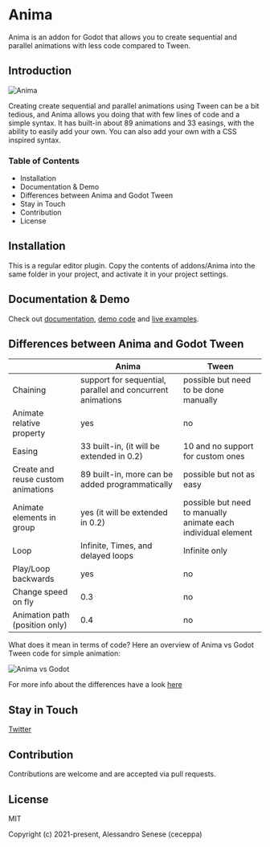 # Anima

Anima is an addon for Godot that allows you to create sequential and parallel animations with less code compared to Tween.

## Introduction

![Anima](https://anima.ceceppa.me/anima.gif)

Creating create sequential and parallel animations using Tween can be a bit tedious, and Anima allows you doing that with few lines of code and a simple syntax.
It has built-in about 89 animations and 33 easings, with the ability to easily add your own.
You can also add your own with a CSS inspired syntax.

### Table of Contents

- Installation
- Documentation & Demo
- Differences between Anima and Godot Tween
- Stay in Touch
- Contribution
- License

## Installation

This is a regular editor plugin. Copy the contents of addons/Anima into the same folder in your project, and activate it in your project settings.

## Documentation & Demo

Check out [documentation](https://anima.ceceppa.me), [demo code](https://github.com/ceceppa/anima-demos) and [live examples](https://anima.ceceppa.me/demo).

## Differences between Anima and Godot Tween

|                                    | Anima                                                      | Tween                                 |
|---|---|---|
| Chaining                           | support for sequential, parallel and concurrent animations | possible but need to be done manually |
| Animate relative property          | yes                                                        | no                                    |
| Easing                             | 33 built-in, (it will be extended in 0.2)            | 10 and no support for custom ones     |
| Create and reuse custom animations | 89 built-in, more can be added programmatically            | possible but not as easy              |
| Animate elements in group          | yes (it will be extended in 0.2)                           | possible but need to manually animate each individual element|
| Loop                               | Infinite, Times, and delayed loops                         | Infinite only               |
| Play/Loop backwards                | yes                                                        | no                                    |
| Change speed on fly                | 0.3                                                        | no                                    |
| Animation path (position only)     | 0.4                                                        | no                                    |

What does it mean in terms of code? Here an overview of Anima vs Godot Tween code for simple animation:

![Anima vs Godot](https://anima.ceceppa.me/code-difference.png)

For more info about the differences have a look [here](https://anima.ceceppa.me/doc/#anima-vs-tween)

## Stay in Touch

[Twitter](https://twitter.com/ceceppa)

## Contribution

Contributions are welcome and are accepted via pull requests.

## License

MIT

Copyright (c) 2021-present, Alessandro Senese (ceceppa)
